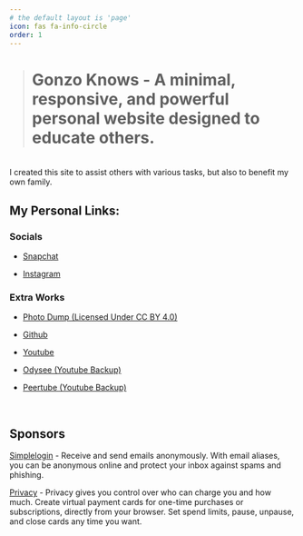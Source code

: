 ```yaml
---
# the default layout is 'page'
icon: fas fa-info-circle
order: 1
---
```


> # Gonzo Knows - A minimal, responsive, and powerful personal website designed to educate others.

<br>
 I created this site to assist others with various tasks, but also to benefit my own family.

<br>

## My Personal Links:

### **Socials**

- [Snapchat](https://www.snapchat.com/add/jacobggonzales)

- [Instagram](https://www.instagram.com/jacobgonzales20/)

### **Extra Works**

- [Photo Dump (Licensed Under CC BY 4.0)](https://drive.google.com/drive/folders/1Li7j6qoiVvowXZtEbYRDx5TxOIDbgeUO) 

- [Github](https://github.com/gonzoknows)

- [Youtube](https://www.youtube.com/@gonzoknows)

- [Odysee (Youtube Backup)](https://odysee.com/@gonzoknows:5)

- [Peertube (Youtube Backup)](https://tilvids.com/c/gonzoknows)

<br>

## **Sponsors**

[Simplelogin](https://simplelogin.io?slref=jacobgonzales) -  Receive and send emails anonymously. With email aliases, you can be anonymous online and protect your inbox against spams and phishing.


[Privacy](https://privacy.com/join/QH273) - Privacy gives you control over who can charge you and how much. Create virtual payment cards for one-time purchases or subscriptions, directly from your browser. Set spend limits, pause, unpause, and close cards any time you want. 
